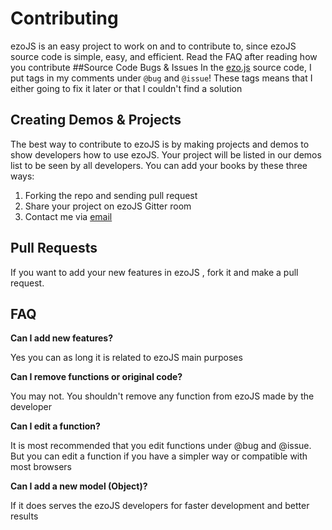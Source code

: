 # Contributing
ezoJS is an easy project to work on and to contribute to, since ezoJS source code is simple, easy, and efficient. Read the FAQ after reading how you contribute
##Source Code Bugs & Issues
In the [ezo.js](src/ezo.js) source code, I put tags in my comments under `@bug` and `@issue`! These tags means that I either going to fix it later or that I couldn't find a solution
## Creating Demos & Projects
The best way to contribute to ezoJS  is by making projects and demos to show developers how to use ezoJS. Your project will be listed in our demos list to be seen by all developers. You can add your books by these three ways:

1. Forking the repo and sending pull request
2. Share your project on ezoJS Gitter room
3. Contact me via [email](naji-newman-2000@hotmail.com)

## Pull Requests
If you want to add your new features in ezoJS , fork it and make a pull request.
## FAQ
**Can I add new features?**

Yes you can as long it is related to ezoJS main purposes

**Can I remove functions or original code?**

You may not. You shouldn't remove any function from ezoJS made by the developer

**Can I edit a function?**

It is most recommended that you edit functions under @bug and @issue. But you can edit a function if you have a simpler way or compatible with most browsers

**Can I add a new model (Object)?**

If it does serves the ezoJS developers for faster development and better results

